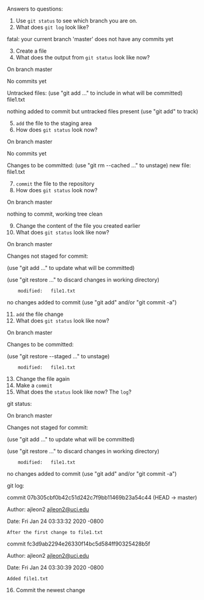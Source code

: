 Answers to questions:

1. Use `git status` to see which branch you are on.
2. What does `git log` look like?

fatal: your current branch 'master' does not have any commits yet

3. Create a file
4. What does the output from `git status` look like now?

On branch master

No commits yet

Untracked files:
  (use "git add <file>..." to include in what will be committed)
        file1.txt

nothing added to commit but untracked files present (use "git add" to track)

5. `add` the file to the staging area
6. How does `git status` look now?

On branch master

No commits yet

Changes to be committed:
  (use "git rm --cached <file>..." to unstage)
        new file:   file1.txt

7. `commit` the file to the repository
8. How does `git status` look now?

On branch master

nothing to commit, working tree clean

9. Change the content of the file you created earlier
10. What does `git status` look like now?

On branch master

Changes not staged for commit:

  (use "git add <file>..." to update what will be committed)
  
  (use "git restore <file>..." to discard changes in working directory)
  
        modified:   file1.txt

no changes added to commit (use "git add" and/or "git commit -a")

11. `add` the file change
12. What does `git status` look like now?

On branch master

Changes to be committed:

  (use "git restore --staged <file>..." to unstage)
  
        modified:   file1.txt

13. Change the file again
14. Make a `commit`
15. What does the `status` look like now? The `log`?

git status:

On branch master

Changes not staged for commit:

  (use "git add <file>..." to update what will be committed)
  
  (use "git restore <file>..." to discard changes in working directory)
  
        modified:   file1.txt

no changes added to commit (use "git add" and/or "git commit -a")

git log:

commit 07b305cbf0b42c51d242c7f9bb11469b23a54c44 (HEAD -> master)

Author: ajleon2 <ajleon2@uci.edu>

Date:   Fri Jan 24 03:33:32 2020 -0800

    After the first change to file1.txt

commit fc3d9ab2294e26330f14bc5d584ff90325428b5f

Author: ajleon2 <ajleon2@uci.edu>

Date:   Fri Jan 24 03:30:39 2020 -0800

    Added file1.txt


16. Commit the newest change

